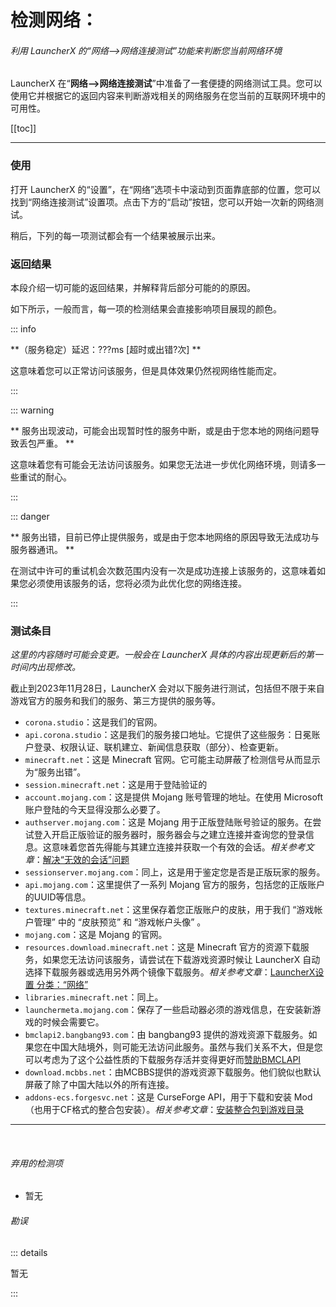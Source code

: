 # 检测网络：

###### 利用 LauncherX 的“网络–>网络连接测试”功能来判断您当前网络环境

LauncherX 在“**网络–>网络连接测试**”中准备了一套便捷的网络测试工具。您可以使用它并根据它的返回内容来判断游戏相关的网络服务在您当前的互联网环境中的可用性。

[[toc]]



---------

### 使用

打开 LauncherX 的“设置”，在“网络”选项卡中滚动到页面靠底部的位置，您可以找到“网络连接测试”设置项。点击下方的“启动”按钮，您可以开始一次新的网络测试。

稍后，下列的每一项测试都会有一个结果被展示出来。

### 返回结果

本段介绍一切可能的返回结果，并解释背后部分可能的的原因。

如下所示，一般而言，每一项的检测结果会直接影响项目展现的颜色。

::: info

**（服务稳定）延迟：???ms [超时或出错?次] **

这意味着您可以正常访问该服务，但是具体效果仍然视网络性能而定。

:::

::: warning

** 服务出现波动，可能会出现暂时性的服务中断，或是由于您本地的网络问题导致丢包严重。 **

这意味着您有可能会无法访问该服务。如果您无法进一步优化网络环境，则请多一些重试的耐心。

:::

::: danger

** 服务出错，目前已停止提供服务，或是由于您本地网络的原因导致无法成功与服务器通讯。 **

在测试中许可的重试机会次数范围内没有一次是成功连接上该服务的，这意味着如果您必须使用该服务的话，您将必须为此优化您的网络连接。

:::



### 测试条目

*这里的内容随时可能会变更。一般会在 LauncherX 具体的内容出现更新后的第一时间内出现修改。*

截止到2023年11月28日，LauncherX 会对以下服务进行测试，包括但不限于来自游戏官方的服务和我们的服务、第三方提供的服务等。

- `corona.studio`：这是我们的官网。
- `api.corona.studio`：这是我们的服务接口地址。它提供了这些服务：日冕账户登录、权限认证、联机建立、新闻信息获取（部分）、检查更新。
- `minecraft.net`：这是 Minecraft 官网。它可能主动屏蔽了检测信号从而显示为“服务出错”。
- `session.minecraft.net`：这是用于登陆验证的
- `account.mojang.com`：这是提供 Mojang 账号管理的地址。在使用 Microsoft 账户登陆的今天显得没那么必要了。
- `authserver.mojang.com`：这是 Mojang 用于正版登陆账号验证的服务。在尝试登入开启正版验证的服务器时，服务器会与之建立连接并查询您的登录信息。这意味着您首先得能与其建立连接并获取一个有效的会话。*相关参考文章*：[解决“无效的会话”问题](/zhCN/CMFS/help/invalid-session)
- `sessionserver.mojang.com`：同上，这是用于鉴定您是否是正版玩家的服务。
- `api.mojang.com`：这里提供了一系列 Mojang 官方的服务，包括您的正版账户的UUID等信息。
- `textures.minecraft.net`：这里保存着您正版账户的皮肤，用于我们 “游戏帐户管理” 中的 “皮肤预览” 和 “游戏帐户头像” 。
- `mojang.com`：这是 Mojang 的官网。
- `resources.download.minecraft.net`：这是 Minecraft 官方的资源下载服务，如果您无法访问该服务，请尝试在下载游戏资源时候让 LauncherX 自动选择下载服务器或选用另外两个镜像下载服务。*相关参考文章*：[LauncherX设置 分类：“网络”](/zhCN/lxguide/settings/item/network)
- `libraries.minecraft.net`：同上。
- `launchermeta.mojang.com`：保存了一些启动器必须的游戏信息，在安装新游戏的时候会需要它。
- `bmclapi2.bangbang93.com`：由 bangbang93 提供的游戏资源下载服务。如果您在中国大陆境外，则可能无法访问此服务。虽然与我们关系不大，但是您可以考虑为了这个公益性质的下载服务存活并变得更好而[赞助BMCLAPI](https://bmclapidoc.bangbang93.com/#)
- `download.mcbbs.net`：由MCBBS提供的游戏资源下载服务。他们貌似也默认屏蔽了除了中国大陆以外的所有连接。
- `addons-ecs.forgesvc.net`：这是 CurseForge API，用于下载和安装 Mod（也用于CF格式的整合包安装）。*相关参考文章*：[安装整合包到游戏目录](/zhCN/lxguide/features/modpack-support)



<hr>

<br>

###### *弃用的检测项*

- 暂无



###### *勘误*

::: details

暂无

:::